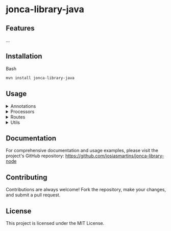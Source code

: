 
# jonca-library-java

## Features
...
## Installation

Bash
```bash
mvn install jonca-library-java
```
## Usage

<details>
  <summary>Annotations</summary>
  <h3>Logger</h3>
  <h5>Anotacao para logar os dados no logstash</h5>

Example:

```Java
import com.techbuzzblogs.rest.camelproject.decorators.Logger;
import lombok.Builder;
import lombok.Data;

@Data
@Builder
public class CarDetailsType {

    @Logger
    private String carName;

    @Logger
    private String carModel;
    private String company;

}

```
</details>

<details>
  <summary>Processors</summary>
  <h3>Base64ObjectProcessor</h3>
  <h5>Transforma todas as propriedades da classe java em base 64 ENCODE | DECODE</h5>

  Example:

```Java
from("direct:start")
    .process(new Base64ObjectProcessor(false))  // Decode String fields
    .to("mock:result");

// agora com encode
from("direct:start")
    .process(new Base64ObjectProcessor(true))  // Encode String fields
    .to("mock:result");
```
</details>

<details>
  <summary>Routes</summary>
</details>

<details>
  <summary>Utils</summary>
</details>


## Documentation

For comprehensive documentation and usage examples, please visit the project's GitHub repository: https://github.com/josiasmartins/jonca-library-node

## Contributing

Contributions are always welcome! Fork the repository, make your changes, and submit a pull request.

## License

This project is licensed under the MIT License.
